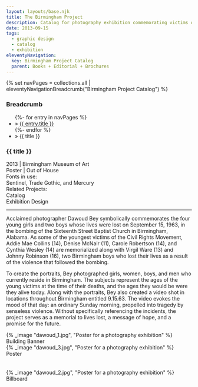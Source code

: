 ```yaml
---
layout: layouts/base.njk
title: The Birmingham Project
description: Catalog for photography exhibition commemorating victims of the 1963 16th St Baptist Church Bombing
date: 2013-09-15
tags:
  - graphic design
  - catalog
  - exhibition
eleventyNavigation:
  key: Birmingham Project Catalog
  parent: Books + Editorial + Brochures
---
```

{% set navPages = collections.all | eleventyNavigationBreadcrumb("Birmingham Project Catalog") %}
<div class="breadcrumb">
    <h3 class="visually-hidden">Breadcrumb</h3>
	<ul class="nav">
            {%- for entry in navPages %}
		<li class="nav-item"{% if entry.url == page.url %} class="active-breadcrumb"{% endif %}> » <a href="{{ entry.url }}">{{ entry.title }}</a></li>
  	    	{%- endfor %}
	    <li class="nav-item"><active-breadcrumb>» {{ title }}</active-breadcrumb></li>
	</ul>
</div>
<div class="container">
  <div class="row"></div>
	<div class="row">
		<div class="col">
			<h3>{{ title }}</h3>
		    <figcaption>2013 | Birmingham Museum of Art</figcaption>
            <figcaption>Poster | Out of House</figcaption>
            <figcaption>Fonts in use:</br>Sentinel, Trade Gothic, and Mercury</figcaption>
            <figcaption>Related Projects:</br>Catalog</br>Exhibition Design</figcaption>
			<hr>
		    	<p>Acclaimed photographer Dawoud Bey symbolically commemorates the four young girls and two boys whose lives were lost on September 15, 1963, in the bombing of the Sixteenth Street Baptist Church in Birmingham, Alabama. As some of the youngest victims of the Civil Rights Movement, Addie Mae Collins (14), Denise McNair (11), Carole Robertson (14), and Cynthia Wesley (14) are memorialized along with Virgil Ware (13) and Johnny Robinson (16), two Birmingham boys who lost their lives as a result of the violence that followed the bombing.</p>
                <p>To create the portraits, Bey photographed girls, women, boys, and men who currently reside in Birmingham. The subjects represent the ages of the young victims at the time of their deaths, and the ages they would be were they alive today. Along with the portraits, Bey also created a video shot in locations throughout Birmingham entitled 9.15.63. The video evokes the mood of that day: an ordinary Sunday morning, propelled into tragedy by senseless violence. Without specifically referencing the incidents, the project serves as a memorial to lives lost, a message of hope, and a promise for the future.</p>
		</div>
        <div class="col-1 col-1-md col-1-lg"></div>
		<div class="col">
            {% _image "dawoud_1.jpg", "Poster for a photography exhibition" %}
            <figcaption>Building Banner</figcaption>
        </div>
        <div class="col-1 col-1-md col-1-lg"></div>
	</div>
	<div class="row">
        <div class="col-1 col-1-md col-1-lg"></div>
		<div class="col">
            {% _image "dawoud_3.jpg", "Poster for a photography exhibition" %}
            <figcaption>Poster</figcaption>
        </br></br>
            {% _image "dawoud_2.jpg", "Poster for a photography exhibition" %}
            <figcaption>Billboard</figcaption>
        </div>
      <div class="col-1 col-1-md col-1-lg"></div>
  	</div>
</div>